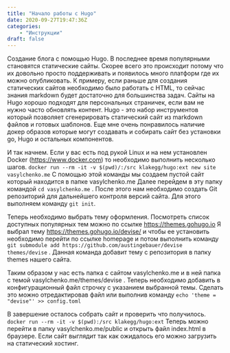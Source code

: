 ```yaml
---
title: "Начало работы с Hugo"
date: 2020-09-27T19:47:36Z
categories: 
    - "Инструкции"
draft: false
---
```


Создание блога с помощью Hugo.
В последнее время популярными становятся статические сайты. 
Скорее всего это происходит потому что их довольно просто поддерживать и появилось много платформ где их можно опубликовать.
К примеру, если раньше для создания статических сайтов необходимо было работать с HTML, то сейчас знания markdown будет достаточно для большинства задач.
Сайты на Hugo хорошо подходят для персональных страничек, если вам не нужно часто обновлять контент.
Hugo - это набор инструментов который позволяет сгенерировать статический сайт из markdown файлов и готовых шаблонов.
Еще мне очень понравилось наличие докер образов которые могут создавать и собирать сайт без установки go, Hugo и остальных компонентов.

И так начнем.
Если у вас есть под рукой Linux и на нем установлен Docker (https://www.docker.com) то необходимо выполнить несколько шагов.
`docker run --rm -it -v $(pwd)/:/src klakegg/hugo:ext new site vasylchenko.me`
С помощью этой команды мы создаем пустой сайт который находится в папке vasylchenko.me
Далее перейдем в эту папку командой `cd vasylchenko.me` .
После этого нам необходимо создать Git репозиторий для дальнейшего контроля версий сайта.
Для этого выполняем команду `git init`.

Теперь необходимо выбрать тему оформления. Посмотреть список доступных популярных тем можно по ссылке https://themes.gohugo.io
Я выбрал тему https://themes.gohugo.io/devise/ и чтобы ее установить необходимо перейти по ссылке homepage и потом выполнить команду
`git submodule add https://github.com/austingebauer/devise themes/devise` .
Данная команда добавит тему с репозитория в папку themes нашего сайта. 

Таким образом у нас есть папка с сайтом vasylchenko.me и в ней папка с темой vasylchenko.me/themes/devise .
Теперь необходимо добавить в конфигурационный файл строчку с указанием выбранной темы.
Сделать это можно отредактировав файл или выполнив команду 
`echo 'theme = "devise"' >> config.toml`

В завершение осталось собрать сайт и проверить что получилось.
`docker run --rm -it -v $(pwd):/src klakegg/hugo:ext`
Теперь можно перейти в папку vasylchenko.me/public и открыть файл index.html в браузере.
Если сайт выглядит так как ожидалось его можно загрузить на статический хостинг.
